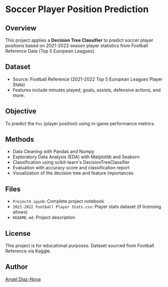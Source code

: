 # Soccer Player Position Prediction

## Overview
This project applies a **Decision Tree Classifier** to predict soccer player positions based on 2021-2022 season player statistics from Football Reference Data (Top 5 European Leagues).

## Dataset
- Source: Football Reference (2021-2022 Top 5 European Leagues Player Stats)
- Features include minutes played, goals, assists, defensive actions, and more.

## Objective
To predict the `Pos` (player position) using in-game performance metrics.

## Methods
- Data Cleaning with Pandas and Numpy
- Exploratory Data Analysis (EDA) with Matplotlib and Seaborn
- Classification using scikit-learn's DecisionTreeClassifier
- Evaluation with accuracy score and classification report
- Visualization of the decision tree and feature importances

## Files
- `Project4.ipynb`: Complete project notebook
- `2021-2022 Football Player Stats.csv`: Player stats dataset (if licensing allows)
- `README.md`: Project description

## License
This project is for educational purposes. Dataset sourced from Football Reference via Kaggle.

## Author
[Angel Diaz-Nova](https://github.com/adiaznov)
